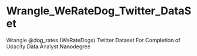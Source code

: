 # Wrangle_WeRateDog_Twitter_DataSet
Wrangle @dog_rates (WeRateDogs) Twitter Dataset For Completion of Udacity Data Analyst Nanodegree
